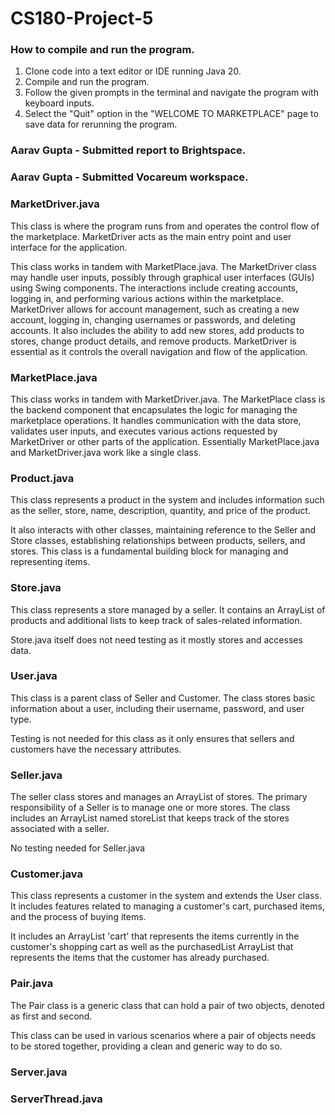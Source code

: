 # CS180-Project-5
### How to compile and run the program. 
1. Clone code into a text editor or IDE running Java 20.
2. Compile and run the program.
3. Follow the given prompts in the terminal and navigate the program with keyboard inputs.
4. Select the "Quit" option in the "WELCOME TO MARKETPLACE" page to save data for rerunning the program. 

### Aarav Gupta - Submitted report to Brightspace.
### Aarav Gupta - Submitted Vocareum workspace.

### MarketDriver.java
This class is where the program runs from and operates the control flow of the marketplace. MarketDriver acts as the main entry point and user interface for the application. 

This class works in tandem with MarketPlace.java. The MarketDriver class may handle user inputs, possibly through graphical user interfaces (GUIs) using Swing components. The interactions include creating accounts, logging in, and performing various actions within the marketplace.
MarketDriver allows for account management, such as creating a new account, logging in, changing usernames or passwords, and deleting accounts. It also includes the ability to add new stores, add products to stores, change product details, and remove products.
MarketDriver is essential as it controls the overall navigation and flow of the application. 

### MarketPlace.java
This class works in tandem with MarketDriver.java. The MarketPlace class is the backend component that encapsulates the logic for managing the marketplace operations. It handles communication with the data store, validates user inputs, and executes various actions requested by MarketDriver or other parts of the application. Essentially MarketPlace.java and MarketDriver.java work like a single class.

### Product.java
This class represents a product in the system and includes information such as the seller, store, name, description, quantity, and price of the product.

It also interacts with other classes, maintaining reference to the Seller and Store classes, establishing relationships between products, sellers, and stores. This class is a fundamental building block for managing and representing items.

### Store.java
This class represents a store managed by a seller. It contains an ArrayList of products and additional lists to keep track of sales-related information. 

Store.java itself does not need testing as it mostly stores and accesses data.

### User.java
This class is a parent class of Seller and Customer. The class stores basic information about a user, including their username, password, and user type.

Testing is not needed for this class as it only ensures that sellers and customers have the necessary attributes.

### Seller.java
The seller class stores and manages an ArrayList of stores. The primary responsibility of a Seller is to manage one or more stores. The class includes an ArrayList named storeList that keeps track of the stores associated with a seller.

No testing needed for Seller.java

### Customer.java
This class represents a customer in the system and extends the User class. It includes features related to managing a customer's cart, purchased items, and the process of buying items. 

It includes an ArrayList 'cart' that represents the items currently in the customer's shopping cart as well as the purchasedList ArrayList that represents the items that the customer has already purchased.

### Pair.java
The Pair class is a generic class that can hold a pair of two objects, denoted as first and second.

This class can be used in various scenarios where a pair of objects needs to be stored together, providing a clean and generic way to do so.

### Server.java


### ServerThread.java




